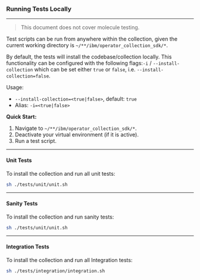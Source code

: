 ### Running Tests Locally
---

> This document does not cover molecule testing.

Test scripts can be run from anywhere within the collection, given the current working directory is `~/**/ibm/operator_collection_sdk/*`.

By default, the tests will install the codebase/collection locally. This functionality can be configured with the following flags:`-i` / `--install-collection` 
which can be set either `true` or `false`, i.e. `--install-collection=false`.

Usage: 
- `--install-collection=<true|false>`, default: `true`
- Alias: `-i=<true|false>`

**Quick Start:**
1. Navigate to `~/**/ibm/operator_collection_sdk/*`.
2. Deactivate your virtual environment (if it is active).
3. Run a test script.
---

#### Unit Tests
To install the collection and run all unit tests:
```bash
sh ./tests/unit/unit.sh
```
---

#### Sanity Tests
To install the collection and run sanity tests:
```bash
sh ./tests/unit/unit.sh
```
---

#### Integration Tests
To install the collection and run all Integration tests:
```bash
sh ./tests/integration/integration.sh
```